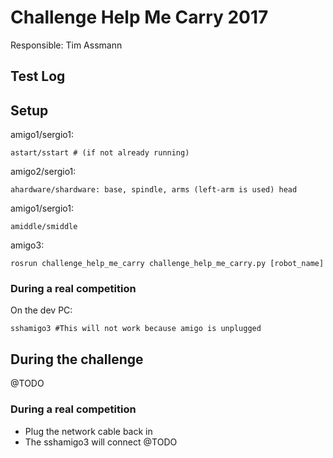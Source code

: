 # Challenge Help Me Carry 2017
Responsible: Tim Assmann

## Test Log


## Setup
amigo1/sergio1:

    astart/sstart # (if not already running)

amigo2/sergio1:

    ahardware/shardware: base, spindle, arms (left-arm is used) head

amigo1/sergio1:

    amiddle/smiddle

amigo3:

    rosrun challenge_help_me_carry challenge_help_me_carry.py [robot_name]

### During a real competition
On the dev PC:

    sshamigo3 #This will not work because amigo is unplugged

## During the challenge

@TODO

### During a real competition

- Plug the network cable back in
- The sshamigo3 will connect
@TODO

